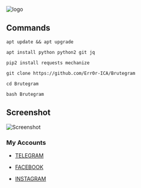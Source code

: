 ![logo](https://i.postimg.cc/TRsZFV8V/20200606-021855.jpg) 


## Commands
```
apt update && apt upgrade

apt install python python2 git jq

pip2 install requests mechanize

git clone https://github.com/Err0r-ICA/Brutegram 

cd Brutegram

bash Brutegram
```

## Screenshot 

![Screenshot](https://i.postimg.cc/fwLVDC81/Screenshot-20200502-193420-Termux.jpg) 


### My Accounts

* [TELEGRAM](https://t.me/termuxxhacking)

* [FACEBOOK](https://www.facebook.com/termuxxhacking)

* [INSTAGRAM](https://instagram.com/termux_hacking)

